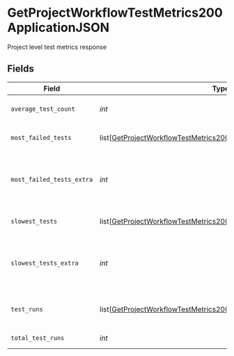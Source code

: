 # GetProjectWorkflowTestMetrics200ApplicationJSON

Project level test metrics response


## Fields

| Field                                                                                                                                                             | Type                                                                                                                                                              | Required                                                                                                                                                          | Description                                                                                                                                                       |
| ----------------------------------------------------------------------------------------------------------------------------------------------------------------- | ----------------------------------------------------------------------------------------------------------------------------------------------------------------- | ----------------------------------------------------------------------------------------------------------------------------------------------------------------- | ----------------------------------------------------------------------------------------------------------------------------------------------------------------- |
| `average_test_count`                                                                                                                                              | *int*                                                                                                                                                             | :heavy_check_mark:                                                                                                                                                | The average number of tests executed per run                                                                                                                      |
| `most_failed_tests`                                                                                                                                               | list[[GetProjectWorkflowTestMetrics200ApplicationJSONMostFailedTests](../../models/operations/getprojectworkflowtestmetrics200applicationjsonmostfailedtests.md)] | :heavy_check_mark:                                                                                                                                                | Metrics for the most frequently failing tests                                                                                                                     |
| `most_failed_tests_extra`                                                                                                                                         | *int*                                                                                                                                                             | :heavy_check_mark:                                                                                                                                                | The number of tests with the same success rate being omitted from most_failed_tests                                                                               |
| `slowest_tests`                                                                                                                                                   | list[[GetProjectWorkflowTestMetrics200ApplicationJSONSlowestTests](../../models/operations/getprojectworkflowtestmetrics200applicationjsonslowesttests.md)]       | :heavy_check_mark:                                                                                                                                                | Metrics for the slowest running tests                                                                                                                             |
| `slowest_tests_extra`                                                                                                                                             | *int*                                                                                                                                                             | :heavy_check_mark:                                                                                                                                                | The number of tests with the same duration rate being omitted from slowest_tests                                                                                  |
| `test_runs`                                                                                                                                                       | list[[GetProjectWorkflowTestMetrics200ApplicationJSONTestRuns](../../models/operations/getprojectworkflowtestmetrics200applicationjsontestruns.md)]               | :heavy_check_mark:                                                                                                                                                | Test counts grouped by pipeline number and workflow id                                                                                                            |
| `total_test_runs`                                                                                                                                                 | *int*                                                                                                                                                             | :heavy_check_mark:                                                                                                                                                | The total number of test runs                                                                                                                                     |
